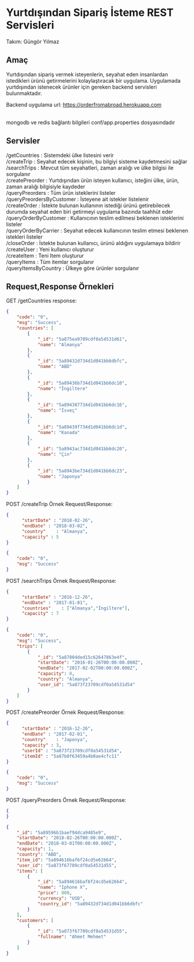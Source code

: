 # Yurtdışından Sipariş İsteme REST Servisleri

Takım: Güngör Yılmaz

## Amaç

Yurtdışından sipariş vermek isteyenlerin, seyahat eden insanlardan istedikleri ürünü getirmelerini kolaylaştıracak bir uygulama.
Uygulamada yurtdışından istenecek ürünler için gereken backend servisleri bulunmaktadır.

Backend uygulama url: https://orderfromabroad.herokuapp.com <br /><br />

mongodb ve redis bağlantı bilgileri conf/app.properties dosyasındadır

## Servisler

 /getCountries   : Sistemdeki ülke listesini verir <br />
 /createTrip     : Seyahat edecek kişinin, bu bilgiyi sisteme kaydetmesini sağlar <br />
 /searchTrips    : Mevcut tüm seyahatleri, zaman aralığı ve ülke bilgisi ile sorgulanır <br />
 /createPreorder : Yurtdışından ürün isteyen kullanıcı, isteğini ülke, ürün, zaman aralığı bilgisiyle kaydeder <br />
 /queryPreorders : Tüm ürün isteklerini listeler  <br />
 /queryPreordersByCustomer  : İsteyene ait istekler listelenir  <br />
 /createOrder :  İstekte bulunan kullanının istediği ürünü getirebilecek durumda seyahat eden biri getirmeyi uygulama bazında taahhüt eder <br />
 /queryOrderByCustomer : Kullanıcının teslim edilmesi beklenen isteklerini listeler <br />
 /queryOrderByCarrier  : Seyahat edecek kullanıcının teslim etmesi beklenen istekleri listeler <br />
 /closeOrder : İstekte bulunan kullanıcı, ürünü aldığını uygulamaya bildirir <br />
 /createUser : Yeni kullanıcı oluşturur  <br />
 /createItem : Teni Item oluşturur  <br />
 /queryItems : Tüm itemlar sorgulanır  <br />
 /queryItemsByCountry : Ülkeye göre ürünler sorgulanır


## Request,Response Örnekleri

GET /getCountries response:
```json
{
	"code": "0",
	"msg": "Success",
	"countries": [
		{
			"_id": "5a875ea9709cdf0a54531d61",
			"name": "Almanya"
		},
		{
			"_id": "5a89432d734d1d041bb6dbfc",
			"name": "ABD"
		},
		{
			"_id": "5a89436b734d1d041bb6dc10",
			"name": "İngiltere"
		},
		{
			"_id": "5a894387734d1d041bb6dc16",
			"name": "İsveç"
		},
		{
			"_id": "5a89439f734d1d041bb6dc1d",
			"name": "Kanada"
		},
		{
			"_id": "5a8943ac734d1d041bb6dc20",
			"name": "Çin"
		},
		{
			"_id": "5a8943be734d1d041bb6dc23",
			"name": "Japonya"
		}
	]
}
```

POST /createTrip Örnek Request/Response:
```json
{
      "startDate" : "2018-02-26",
      "endDate" : "2018-03-02",
      "country"    : "Almanya",
      "capacity" : 5
}

{
    "code": "0",
    "msg": "Success"
}
```

POST /searchTrips Örnek Request/Response:
```json
{
      "startDate" : "2016-12-26",
      "endDate" : "2017-01-01",
      "countries"    : ["Almanya","İngiltere"],
      "capacity" : 7
}

{
    "code": "0",
    "msg": "Success",
    "trips": [
        {
            "_id": "5a87804ded15c62647863e4f",
            "startDate": "2016-01-26T00:00:00.000Z",
            "endDate": "2017-02-02T00:00:00.000Z",
            "capacity": 8,
            "country": "Almanya",
            "user_id": "5a873f23709cdf0a54531d54"
        }
    ]
}
```

POST /createPreorder Örnek Request/Response:
```json
{
      "startDate" : "2016-12-26",
      "endDate" : "2017-02-01",
      "country"    : "Japonya",
      "capacity" : 3,
      "userId" : "5a873f23709cdf0a54531d54",
      "itemId" : "5a87b0f63459a4b0ae4cfc11"
}

{
    "code": "0",
    "msg": "Success"
}
```

POST /queryPreorders  Örnek Request/Response:
```json
{
}

{
	"_id": "5a89596b1baef94dca9485e9",
	"startDate": "2018-02-26T00:00:00.000Z",
	"endDate": "2018-03-01T00:00:00.000Z",
	"capacity": 1,
	"country": "ABD",
	"item_id": "5a894616baf6f24cd5e62664",
	"user_id": "5a873f67709cdf0a54531d55",
	"items": [
		{
			"_id": "5a894616baf6f24cd5e62664",
			"name": "Iphone X",
			"price": 800,
			"currency": "USD",
			"country_id": "5a89432d734d1d041bb6dbfc"
		}
	],
	"customers": [
		{
			"_id": "5a873f67709cdf0a54531d55",
			"fullname": "Ahmet Mehmet"
		}
	]
}
```